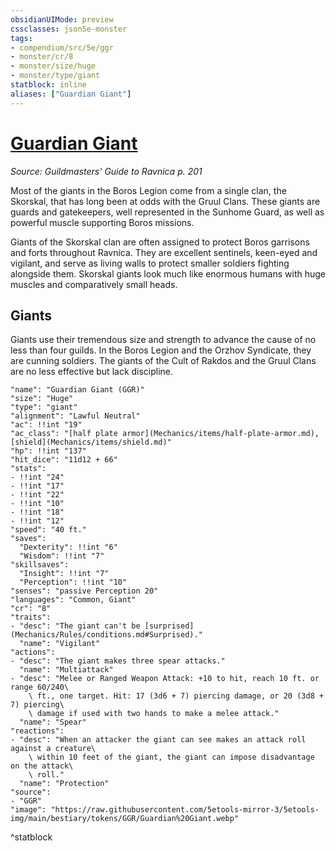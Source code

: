 ```yaml
---
obsidianUIMode: preview
cssclasses: json5e-monster
tags:
- compendium/src/5e/ggr
- monster/cr/8
- monster/size/huge
- monster/type/giant
statblock: inline
aliases: ["Guardian Giant"]
---
```

# [Guardian Giant](Mechanics\bestiary\giant/guardian-giant-ggr.md)
*Source: Guildmasters' Guide to Ravnica p. 201*  

Most of the giants in the Boros Legion come from a single clan, the Skorskal, that has long been at odds with the Gruul Clans. These giants are guards and gatekeepers, well represented in the Sunhome Guard, as well as powerful muscle supporting Boros missions.

Giants of the Skorskal clan are often assigned to protect Boros garrisons and forts throughout Ravnica. They are excellent sentinels, keen-eyed and vigilant, and serve as living walls to protect smaller soldiers fighting alongside them. Skorskal giants look much like enormous humans with huge muscles and comparatively small heads.

## Giants

Giants use their tremendous size and strength to advance the cause of no less than four guilds. In the Boros Legion and the Orzhov Syndicate, they are cunning soldiers. The giants of the Cult of Rakdos and the Gruul Clans are no less effective but lack discipline.

```statblock
"name": "Guardian Giant (GGR)"
"size": "Huge"
"type": "giant"
"alignment": "Lawful Neutral"
"ac": !!int "19"
"ac_class": "[half plate armor](Mechanics/items/half-plate-armor.md), [shield](Mechanics/items/shield.md)"
"hp": !!int "137"
"hit_dice": "11d12 + 66"
"stats":
- !!int "24"
- !!int "17"
- !!int "22"
- !!int "10"
- !!int "18"
- !!int "12"
"speed": "40 ft."
"saves":
  "Dexterity": !!int "6"
  "Wisdom": !!int "7"
"skillsaves":
  "Insight": !!int "7"
  "Perception": !!int "10"
"senses": "passive Perception 20"
"languages": "Common, Giant"
"cr": "8"
"traits":
- "desc": "The giant can't be [surprised](Mechanics/Rules/conditions.md#Surprised)."
  "name": "Vigilant"
"actions":
- "desc": "The giant makes three spear attacks."
  "name": "Multiattack"
- "desc": "Melee or Ranged Weapon Attack: +10 to hit, reach 10 ft. or range 60/240\
    \ ft., one target. Hit: 17 (3d6 + 7) piercing damage, or 20 (3d8 + 7) piercing\
    \ damage if used with two hands to make a melee attack."
  "name": "Spear"
"reactions":
- "desc": "When an attacker the giant can see makes an attack roll against a creature\
    \ within 10 feet of the giant, the giant can impose disadvantage on the attack\
    \ roll."
  "name": "Protection"
"source":
- "GGR"
"image": "https://raw.githubusercontent.com/5etools-mirror-3/5etools-img/main/bestiary/tokens/GGR/Guardian%20Giant.webp"
```
^statblock